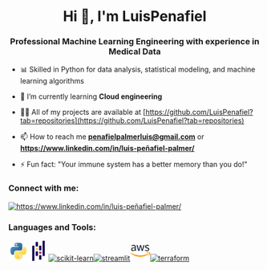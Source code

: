 <h1 align="center">Hi 👋, I'm LuisPenafiel</h1>
<h3 align="center">Professional Machine Learning Engineering with experience in Medical Data</h3>

- 📊 Skilled in Python for data analysis, statistical modeling, and machine learning algorithms

- 🌱 I’m currently learning **Cloud engineering**

- 👨‍💻 All of my projects are available at [https://github.com/LuisPenafiel?tab=repositories](https://github.com/LuisPenafiel?tab=repositories)

- 📫 How to reach me **penafielpalmerluis@gmail.com** or **https://www.linkedin.com/in/luis-peñafiel-palmer/**
  
- ⚡ Fun fact: "Your immune system has a better memory than you do!"

<h3 align="left">Connect with me:</h3>
<p align="left">
<a href="https://linkedin.com/in/https://www.linkedin.com/in/luis-peñafiel-palmer/" target="blank"><img align="center" src="https://raw.githubusercontent.com/rahuldkjain/github-profile-readme-generator/master/src/images/icons/Social/linked-in-alt.svg" alt="https://www.linkedin.com/in/luis-peñafiel-palmer/" height="30" width="40" /></a>
</p>

<h3 align="left">Languages and Tools:</h3>
<p align="left"><a href="https://www.python.org" target="_blank" rel="noreferrer"><img src="https://raw.githubusercontent.com/devicons/devicon/master/icons/python/python-original.svg" alt="python" width="40" height="40"/></a><a href="https://pandas.pydata.org/" target="_blank" rel="noreferrer"><img src="https://raw.githubusercontent.com/devicons/devicon/2ae2a900d2f041da66e950e4d48052658d850630/icons/pandas/pandas-original.svg" alt="pandas" width="40" height="40"/></a><a href="https://scikit-learn.org/" target="_blank" rel="noreferrer"><img src="https://upload.wikimedia.org/wikipedia/commons/0/05/Scikit_learn_logo_small.svg" alt="scikit-learn" width="40" height="40"/></a><a href="https://streamlit.io/" target="_blank" rel="noreferrer"><img src="https://streamlit.io/images/brand/streamlit-mark-color.svg" alt="streamlit" width="40" height="40"/></a><a href="https://aws.amazon.com/" target="_blank" rel="noreferrer"><img src="https://raw.githubusercontent.com/devicons/devicon/master/icons/amazonwebservices/amazonwebservices-original-wordmark.svg" alt="aws" width="40" height="40"/></a><a href="https://www.terraform.io/" target="_blank" rel="noreferrer"><img src="https://www.vectorlogo.zone/logos/terraformio/terraformio-icon.svg" alt="terraform" width="40" height="40"/></a><a href="https://www.linux.org/" target="_blank" rel="noreferrer"><img src="https://raw.githubusercontent.com/devicons/devicon/master/icons
